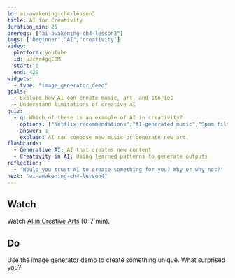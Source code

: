 ```yaml
---
id: ai-awakening-ch4-lesson3
title: AI for Creativity
duration_min: 25
prereqs: ["ai-awakening-ch4-lesson2"]
tags: ["beginner","AI","creativity"]
video:
  platform: youtube
  id: uJcXr4gqC0M
  start: 0
  end: 420
widgets:
  - type: "image_generator_demo"
goals:
  - Explore how AI can create music, art, and stories
  - Understand limitations of creative AI
quiz:
  - q: Which of these is an example of AI in creativity?
    options: ["Netflix recommendations","AI-generated music","Spam filter","Maps navigation"]
    answer: 1
    explain: AI can compose new music or generate new art.
flashcards:
  - Generative AI: AI that creates new content
  - Creativity in AI: Using learned patterns to generate outputs
reflection:
  - "Would you trust AI to create something for you? Why or why not?"
next: "ai-awakening-ch4-lesson4"
---
```


## Watch
Watch [AI in Creative Arts](https://www.youtube.com/watch?v=uJcXr4gqC0M) (0–7 min).

## Do
Use the image generator demo to create something unique. What surprised you?
